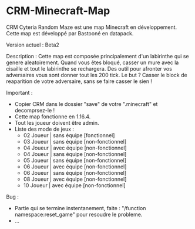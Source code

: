 # CRM-Minecraft-Map
CRM Cyteria Random Maze est une map Minecraft en développement. Cette map est développé par Bastooné en datapack.

Version actuel : Beta2

Description : Cette map est composée principalement d'un labirinthe qui se genere aleatoirement. Quand vous êtes bloqué, casser un mure avec la cisaille et tout le labirinthe se rechargera. Des outil pour afronter vos adversaires vous sont donner tout les 200 tick. Le but ? Casser le block de reaparition de votre adversaire, sans se faire casser le sien !

Important :
* Copier CRM dans le dossier "save" de votre ".minecraft" et decomprsez-le !
* Cette map fonctionne en 1.16.4.
* Tout les joueur doivent être admin.
* Liste des mode de jeux :
  - 02 Joueur | sans équipe [fonctionnel]
  - 03 Joueur | sans équipe [non-fonctionnel]
  - 04 Joueur | avec équipe [non-fonctionnel]
  - 04 Joueur | sans équipe [non-fonctionnel]
  - 05 Joueur | sans équipe [non-fonctionnel]
  - 06 Joueur | avec équipe [non-fonctionnel]
  - 06 Joueur | sans équipe [non-fonctionnel]
  - 08 Joueur | avec équipe [non-fonctionnel]
  - 10 Joueur | avec équipe [non-fonctionnel]
  
Bug :
* Partie qui se termine instentanement, faite : "/function namespace:reset_game" pour resoudre le probleme.
* ...

